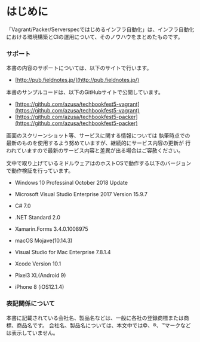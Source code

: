 # はじめに

「Vagrant/Packer/Serverspecではじめるインフラ自動化」は、インフラ自動化における環境構築とCIの運用について、そのノウハウをまとめたものです。

### サポート

本書の内容のサポートについては、以下のサイトで行います。

- [http://pub.fieldnotes.jp/](http://pub.fieldnotes.jp/)

本書のサンプルコードは、以下のGitHubサイトで公開しています。

- [https://github.com/azusa/techbookfest5-vagrant](https://github.com/azusa/techbookfest5-vagrant)
- [https://github.com/azusa/techbookfest5-packer](https://github.com/azusa/techbookfest5-packer)


画面のスクリーンショット等、サービスに関する情報については
執筆時点での最新のものを使用するよう努めていますが、継続的にサービス内容の更新が
行われていますので最新のサービス内容と差異が出る場合はご容赦ください。

文中で取り上げているミドルウェアはのホストOSで動作する以下のバージョンで動作検証を行っています。

- Windows 10 Professinal October 2018 Update
- Microsoft Visual Studio Enterprise 2017 Version 15.9.7
- C# 7.0
- .NET Standard 2.0
- Xamarin.Forms 3.4.0.1008975

- macOS Mojave(10.14.3)
- Visual Studio for Mac Enterprise 7.8.1.4
- Xcode Version 10.1

- Pixel3 XL(Android 9)
- iPhone 8 (iOS12.1.4)

### 表記関係について

本書に記載されている会社名、製品名などは、一般に各社の登録商標または商標、商品名です。
会社名、製品名については、本文中では©、®、™マークなどは表示していません。






